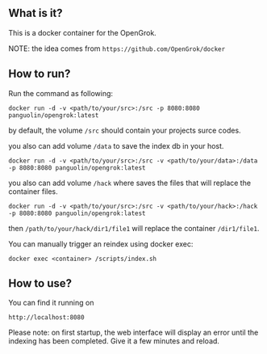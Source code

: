 ## What is it?

This is a docker container for the OpenGrok.

NOTE: the idea comes from `https://github.com/OpenGrok/docker`

## How to run?

Run the command as following:

    docker run -d -v <path/to/your/src>:/src -p 8080:8080 panguolin/opengrok:latest

by default, the volume `/src` should contain your projects surce codes.

you also can add volume `/data` to save the index db in your host.

    docker run -d -v <path/to/your/src>:/src -v <path/to/your/data>:/data -p 8080:8080 panguolin/opengrok:latest

you also can add volume `/hack` where saves the files that will replace the container files.

    docker run -d -v <path/to/your/src>:/src -v <path/to/your/hack>:/hack -p 8080:8080 panguolin/opengrok:latest

then `/path/to/your/hack/dir1/file1` will replace the container `/dir1/file1`.

You can manually trigger an reindex using docker exec:

    docker exec <container> /scripts/index.sh

## How to use?

You can find it running on

    http://localhost:8080

Please note: on first startup, the web interface will display an error until the indexing has been completed. Give it a few minutes and reload.
